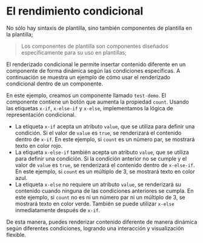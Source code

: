 <template is="exm-article">
<a href="../../publics/examples/condition/demo.html" preview></a>
<a href="../../publics/examples/condition/test-demo.html" main></a>
</template>

# El rendimiento condicional

No sólo hay sintaxis de plantilla, sino también componentes de plantilla en la plantilla;

> Los componentes de plantilla son componentes diseñados específicamente para su uso en plantillas;

El renderizado condicional le permite insertar contenido diferente en un componente de forma dinámica según las condiciones específicas. A continuación se muestra un ejemplo de cómo usar el renderizado condicional dentro de un componente.

En este ejemplo, creamos un componente llamado `test-demo`. El componente contiene un botón que aumenta la propiedad `count`. Usando las etiquetas `x-if`, `x-else-if` y `x-else`, implementamos la lógica de representación condicional.

- La etiqueta `x-if` acepta un atributo `value`, que se utiliza para definir una condición. Si el valor de `value` es `true`, se renderizará el contenido dentro de `x-if`. En este ejemplo, si `count` es un número par, se mostrará texto en color rojo.
- La etiqueta `x-else-if` también acepta un atributo `value`, que se utiliza para definir una condición. Si la condición anterior no se cumple y el valor de `value` es `true`, se renderizará el contenido dentro de `x-else-if`. En este ejemplo, si `count` es un múltiplo de 3, se mostrará texto en color azul.
- La etiqueta `x-else` no requiere un atributo `value`, se renderizará su contenido cuando ninguna de las condiciones anteriores se cumpla. En este ejemplo, si `count` no es ni un número par ni un múltiplo de 3, se mostrará texto en color verde. También se puede utilizar `x-else` inmediatamente después de `x-if`.

De esta manera, puedes renderizar contenido diferente de manera dinámica según diferentes condiciones, logrando una interacción y visualización flexible.